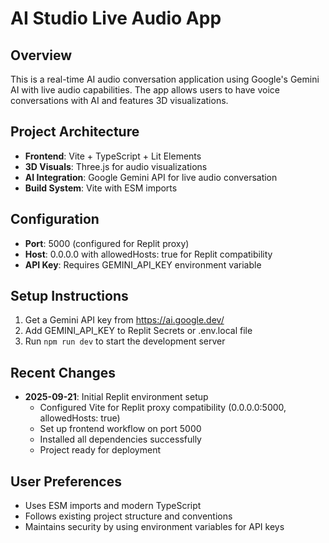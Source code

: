 # AI Studio Live Audio App

## Overview
This is a real-time AI audio conversation application using Google's Gemini AI with live audio capabilities. The app allows users to have voice conversations with AI and features 3D visualizations.

## Project Architecture
- **Frontend**: Vite + TypeScript + Lit Elements
- **3D Visuals**: Three.js for audio visualizations
- **AI Integration**: Google Gemini API for live audio conversation
- **Build System**: Vite with ESM imports

## Configuration
- **Port**: 5000 (configured for Replit proxy)
- **Host**: 0.0.0.0 with allowedHosts: true for Replit compatibility
- **API Key**: Requires GEMINI_API_KEY environment variable

## Setup Instructions
1. Get a Gemini API key from https://ai.google.dev/
2. Add GEMINI_API_KEY to Replit Secrets or .env.local file
3. Run `npm run dev` to start the development server

## Recent Changes
- **2025-09-21**: Initial Replit environment setup
  - Configured Vite for Replit proxy compatibility (0.0.0.0:5000, allowedHosts: true)
  - Set up frontend workflow on port 5000
  - Installed all dependencies successfully
  - Project ready for deployment

## User Preferences
- Uses ESM imports and modern TypeScript
- Follows existing project structure and conventions
- Maintains security by using environment variables for API keys